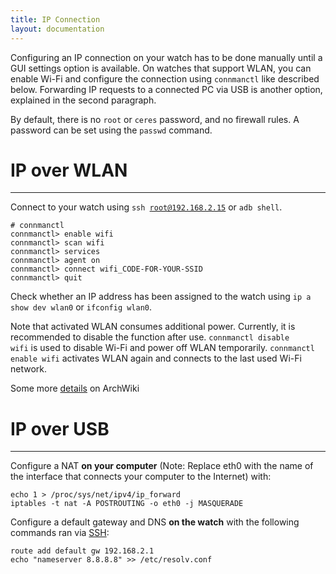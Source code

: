 ```yaml
---
title: IP Connection
layout: documentation
---
```


Configuring an IP connection on your watch has to be done manually until a GUI settings option is available.
On watches that support WLAN, you can enable Wi-Fi and configure the connection using <code>connmanctl</code> like described below.
Forwarding IP requests to a connected PC via USB is another option, explained in the second paragraph.

By default, there is no <code>root</code> or <code>ceres</code> password, and no firewall rules. A password can be set using the <code>passwd</code> command.



# IP over WLAN

*****

Connect to your watch using <code>ssh root@192.168.2.15</code> or <code>adb shell</code>.

<pre><code># connmanctl
connmanctl&gt; enable wifi
connmanctl&gt; scan wifi
connmanctl&gt; services
connmanctl&gt; agent on
connmanctl&gt; connect wifi_CODE-FOR-YOUR-SSID
connmanctl&gt; quit
</code></pre>

Check whether an IP address has been assigned to the watch using <code>ip a show dev wlan0</code> or <code>ifconfig wlan0</code>.

Note that activated WLAN consumes additional power. Currently, it is recommended to disable the function after use.
<code>connmanctl disable wifi</code> is used to disable Wi-Fi and power off WLAN temporarily.
<code>connmanctl enable wifi</code> activates WLAN again and connects to the last used Wi-Fi network.

Some more <a href="https://wiki.archlinux.org/index.php/ConnMan#Connecting_to_a_protected_access_point">details</a> on ArchWiki



# IP over USB

*****


Configure a NAT **on your computer** (Note: Replace eth0 with the name of the interface that connects your computer to the Internet) with:

    echo 1 > /proc/sys/net/ipv4/ip_forward
    iptables -t nat -A POSTROUTING -o eth0 -j MASQUERADE

Configure a default gateway and DNS **on the watch** with the following commands ran via [SSH](https://asteroidos.org/wiki/ssh/):

    route add default gw 192.168.2.1
    echo "nameserver 8.8.8.8" >> /etc/resolv.conf


